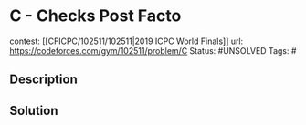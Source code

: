 # C - Checks Post Facto

contest: [[CFICPC/102511/102511|2019 ICPC World Finals]]
url: https://codeforces.com/gym/102511/problem/C
Status: #UNSOLVED
Tags: #

## Description

## Solution

